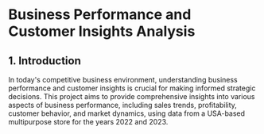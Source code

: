 # Business Performance and Customer Insights Analysis

## 1. Introduction
In today's competitive business environment, understanding business performance and customer insights is crucial for making informed strategic decisions. This project aims to provide comprehensive insights into various aspects of business performance, including sales trends, profitability, customer behavior, and market dynamics, using data from a USA-based multipurpose store for the years 2022 and 2023.
